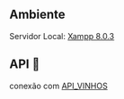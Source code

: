 ## Ambiente
   Servidor Local: [Xampp 8.0.3](https://www.apachefriends.org/pt_br/download.html)

## API 👾
   conexão com  [API_VINHOS](https://github.com/Xeubaka/api_vinhos)
